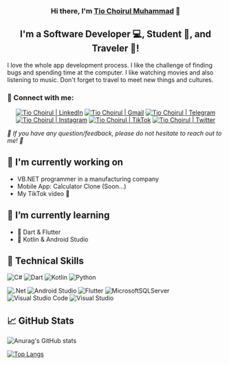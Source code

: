 <!---👋 Hi, I’m @tiochoirul

👀 I’m interested in C#, VB, SQL, KOTLIN, FLUTTER

🌱 I’m currently learning Android Developer with Kotlin & Flutter

💞️ I’m looking to collaborate on project

📫 How to reach me mtio871@gmail.com
--->

<h3 align="center">
Hi there, I'm <a href="https://tiochoirul.github.io/" target="_blank" rel="noreferrer">Tio Choirul Muhammad</a> 👋
</h3>

<h2 align="center">
I'm a Software Developer 💻, Student 🎒, and Traveler 🐧!
</h2> 

I love the whole app development process. I like the challenge of finding bugs and spending time at the computer. I like watching movies and also listening to music. Don't forget to travel to meet new things and cultures.

### 🤝 Connect with me:

<p align="center">
<a href="https://id.linkedin.com/in/tio-choirul-muhammad-518a8314a" target="_blank"><img alt="Tio Choirul | LinkedIn" src="https://img.shields.io/badge/LinkedIn-0077B5?style=for-the-badge&logo=linkedin&logoColor=white"/></a>
<a href="mailto:mtio871@gmail.com" target="_blank"><img alt="Tio Choirul | Gmail" src="https://img.shields.io/badge/Gmail-D14836?style=for-the-badge&logo=gmail&logoColor=white"/></a>
<a href="https://t.me/xxxviiimmi" target="_blank"><img alt="Tio Choirul | Telegram" src="https://img.shields.io/badge/Telegram-2CA5E0?style=for-the-badge&logo=telegram&logoColor=white"/></a>
<a href="https://instagram.com/tiochoirul" target="_blank"><img alt="Tio Choirul | Instagram" src="https://img.shields.io/badge/Instagram-E4405F?style=for-the-badge&logo=instagram&logoColor=white"/></a>
<a href="https://tiktok.com/@xxxviiimmi" target="_blank"><img alt="Tio Choirul | TikTok" src="https://img.shields.io/badge/TikTok-000000?style=for-the-badge&logo=tiktok&logoColor=white"/></a>
<a href="https://twitter.com/xxxviiimmi_" target="_blank"><img alt="Tio Choirul | Twitter" src="https://img.shields.io/badge/Twitter-1DA1F2?style=for-the-badge&logo=twitter&logoColor=white"/></a>
</p>

<i>💬 If you have any question/feedback, please do not hesitate to reach out to me! 💬 </i>

## 🔭 I'm currently working on

- VB.NET programmer in a manufacturing company
- Mobile App: Calculator Clone (Soon...)
- My TikTok video 👀

## 🌱 I’m currently learning

- 📱 Dart & Flutter
- 📱 Kotlin & Android Studio


## 💼 Technical Skills
![C#](https://img.shields.io/badge/c%23-%23239120.svg?style=for-the-badge&logo=c-sharp&logoColor=white)
![Dart](https://img.shields.io/badge/dart-%230175C2.svg?style=for-the-badge&logo=dart&logoColor=white)
![Kotlin](https://img.shields.io/badge/kotlin-%237F52FF.svg?style=for-the-badge&logo=kotlin&logoColor=white)
![Python](https://img.shields.io/badge/python-3670A0?style=for-the-badge&logo=python&logoColor=ffdd54)

![.Net](https://img.shields.io/badge/.NET-5C2D91?style=for-the-badge&logo=.net&logoColor=white)
![Android Studio](https://img.shields.io/badge/Android%20Studio-3DDC84.svg?style=for-the-badge&logo=android-studio&logoColor=white)
![Flutter](https://img.shields.io/badge/Flutter-%2302569B.svg?style=for-the-badge&logo=Flutter&logoColor=white)
![MicrosoftSQLServer](https://img.shields.io/badge/Microsoft%20SQL%20Server-CC2927?style=for-the-badge&logo=microsoft%20sql%20server&logoColor=white)
![Visual Studio Code](https://img.shields.io/badge/Visual%20Studio%20Code-0078d7.svg?style=for-the-badge&logo=visual-studio-code&logoColor=white)
![Visual Studio](https://img.shields.io/badge/Visual%20Studio-5C2D91.svg?style=for-the-badge&logo=visual-studio&logoColor=white)


## 📈 GitHub Stats
![Anurag's GitHub stats](https://github-readme-stats-sigma-five.vercel.app/api?username=tiochoirul&show_icons=true)

[![Top Langs](https://github-readme-stats-sigma-five.vercel.app/api/top-langs/?username=tiochoirul&layout=compact)](https://github.com/anuraghazra/github-readme-stats)

